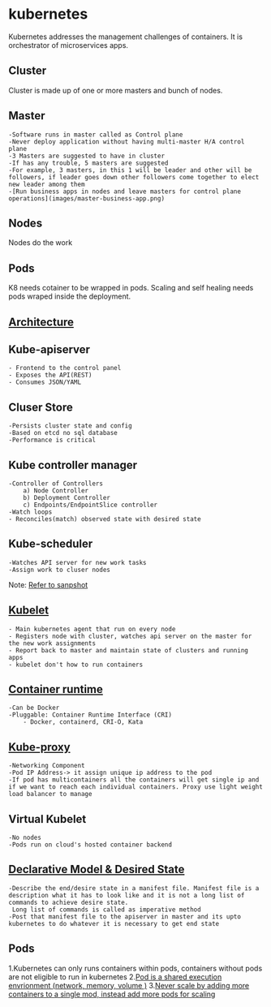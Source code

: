 # kubernetes
Kubernetes addresses the management challenges of containers. It is orchestrator of microservices apps.

## Cluster
Cluster is made up of one or more masters and bunch of nodes. 

## Master
    -Software runs in master called as Control plane
    -Never deploy application without having multi-master H/A control plane 
    -3 Masters are suggested to have in cluster
    -If has any trouble, 5 masters are suggested
    -For example, 3 masters, in this 1 will be leader and other will be followers, if leader goes down other followers come together to elect new leader among them
    -[Run business apps in nodes and leave masters for control plane operations](images/master-business-app.png)

## Nodes
Nodes do the work 

## Pods
K8 needs cotainer to be wrapped in pods. Scaling and self healing needs pods wraped inside the deployment.

## [Architecture](images/K8-architecture.png)

## Kube-apiserver
    - Frontend to the control panel 
    - Exposes the API(REST)
    - Consumes JSON/YAML

## Cluser Store
    -Persists cluster state and config
    -Based on etcd no sql database
    -Performance is critical

## Kube controller manager
    -Controller of Controllers
        a) Node Controller
        b) Deployment Controller
        c) Endpoints/EndpointSlice controller
    -Watch loops
    - Reconciles(match) observed state with desired state

## Kube-scheduler
    -Watches API server for new work tasks
    -Assign work to cluser nodes
Note: [Refer to sanpshot](images/scheduler-controller.png)

## [Kubelet](images/kubelet.png)
    - Main kubernetes agent that run on every node 
    - Registers node with cluster, watches api server on the master for the new work assignments
    - Report back to master and maintain state of clusters and running apps
    - kubelet don't how to run containers

## [Container runtime](images/container-runtime.png)
    -Can be Docker
    -Pluggable: Container Runtime Interface (CRI)
        - Docker, containerd, CRI-O, Kata

## [Kube-proxy](images/kube-proxy.png)
    -Networking Component
    -Pod IP Address-> it assign unique ip address to the pod 
    -If pod has multicontainers all the containers will get single ip and if we want to reach each individual containers. Proxy use light weight load balancer to manage

## Virtual Kubelet
    -No nodes
    -Pods run on cloud's hosted container backend

## [Declarative Model & Desired State](images/state.png)
    -Describe the end/desire state in a manifest file. Manifest file is a description what it has to look like and it is not a long list of commands to achieve desire state.
     Long list of commands is called as imperative method
    -Post that manifest file to the apiserver in master and its upto kubernetes to do whatever it is necessary to get end state

## Pods
1.Kubernetes can only runs containers within pods, containers without pods are not eligible to run in kubernetes
2.[Pod is a shared execution envrionment (network, memory, volume )](images/pods-loosely-tightly.png)
3.[Never scale by adding more containers to a single mod, instead add more pods for scaling](images/pods-scaling.png)